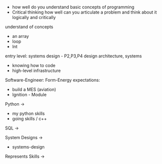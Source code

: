 

- how well do you understand basic concepts of programming
- Critical thinking how well can you articulate a problem and think about it logically and critically 

understand of concepts
- an array 
- loop
- Int 

entry level:
systems design - P2,P3,P4
design architecture, systems
- knowing how to code
- high-level infrastructure 

Software-Engineer: 
Form-Energy
expectations:
- build a MES (aviation)
- Ignition - Module 

Python -> 
- my python skills
- going skills / c++

SQL -> 

System Designs -> 
- systems-design 

Represents Skills ->




